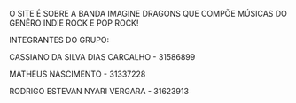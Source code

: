 O SITE É SOBRE A BANDA IMAGINE DRAGONS QUE COMPÕE MÚSICAS
DO GENÊRO INDIE ROCK E POP ROCK!

INTEGRANTES DO GRUPO:

CASSIANO DA SILVA DIAS CARCALHO - 31586899

MATHEUS NASCIMENTO - 31337228

RODRIGO ESTEVAN NYARI VERGARA - 31623913